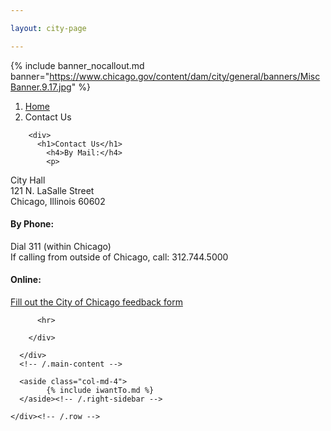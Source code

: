 ```yaml
---

layout: city-page

---
```

<!-- HERO-->
<style>

	.xcol { margin-bottom:20px; }
	#iWantToAccordion .card-body, #infoSection .card-body { 
		padding:0px; 
		border: 0px;
	    margin-left: -1px;
	    margin-right: -1px;	
	}
</style>

{% include banner_nocallout.md banner="https://www.chicago.gov/content/dam/city/general/banners/MiscBanner.9.17.jpg" %}

<!-- CONTENT-->
<main role="main" class="container">
    <div class="row">
    <div class="col-12">
  <nav aria-label="breadcrumb" role="navigation">
    <ol class="breadcrumb mt-2">
      <li class="breadcrumb-item"><a href="#">Home</a></li>
      <li class="breadcrumb-item active" aria-current="page">Contact Us</li>
    </ol>
  </nav>
  </div>
    </div>
    <div class="row">
      <div class="col-md-8">
  
        <div>
          <h1>Contact Us</h1>
            <h4>By Mail:</h4>
            <p>
City Hall<br>
121 N. LaSalle Street<br>
Chicago, Illinois 60602<br>
</p>
<h4>By Phone:</h4>
<p>Dial 311 (within Chicago)
<br>
If calling from outside of Chicago, call: 312.744.5000
</p>
<h4>Online:</h4>
<a href="https://webapps1.cityofchicago.org/eforms/contactUsForm" target="_blank">Fill out the City of Chicago feedback form</a>


          <hr>

   
<!--End FD -->

	
        </div>

      </div>
	  <!-- /.main-content -->
  
      <aside class="col-md-4">
			{% include iwantTo.md %}
      </aside><!-- /.right-sidebar -->
  
    </div><!-- /.row -->
  
  </main>
